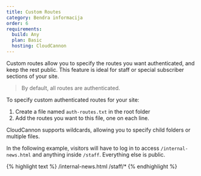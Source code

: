 ```yaml
---
title: Custom Routes
category: Bendra informacija
order: 6
requirements:
  build: Any
  plan: Basic
  hosting: CloudCannon
---
```


Custom routes allow you to specify the routes you want authenticated, and keep the rest public.
This feature is ideal for staff or special subscriber sections of your site.

> By default, all routes are authenticated.

To specify custom authenticated routes for your site:

1. Create a file named `auth-routes.txt` in the root folder
2. Add the routes you want to this file, one on each line.

CloudCannon supports wildcards, allowing you to specify child folders or multiple files.

In the following example, visitors will have to log in to access `/internal-news.html` and anything inside `/staff`. Everything else is public.

{% highlight text %}
/internal-news.html
/staff/*
{% endhighlight %}
